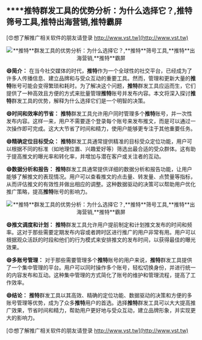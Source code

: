 ## ****推特**群发工具的优势分析：为什么选择它？,**推特**筛号工具,**推特**出海营销,**推特**霸屏**

[😍想了解推广相关软件的朋友请登录 http://www.vst.tw](http://www.vst.tw)

 <center><img src="https://vst.tw/MP4/tuiguang/png/0.png" alt="**推特**群发工具的优势分析：为什么选择它？,**推特**筛号工具,**推特**出海营销,**推特**霸屏"></center>

**😄简介：**
在当今社交媒体的时代，**推特**作为一个全球性的社交平台，已经成为了许多人传播信息、建立品牌和与受众互动的重要工具。然而，管理和更新大量的**推特**账号可能会变得繁琐和耗时。为了解决这个问题，**推特**群发工具应运而生，它们提供了一种高效且方便的方式来批量管理**推特**账号并发布内容。本文将深入探讨**推特**群发工具的优势，解释为什么选择它们是一个明智的决策。

**😄时间和效率的节省：**
**推特**群发工具允许用户同时管理多个**推特**账号，并一次性发布内容。这样一来，用户不需要逐个登录每个账号来发布推文，而是可以通过一次操作即可完成。这大大节省了时间和精力，使用户能够更专注于其他重要任务。

**😄精确定位目标受众：**
**推特**群发工具通常提供精准的目标受众定位功能，用户可以根据不同的标准（如地理位置、兴趣爱好等）筛选出最合适的受众群体。这有助于提高推文的曝光率和转化率，并增加与潜在客户或关注者的互动。

**😄数据分析和报告：**
**推特**群发工具通常提供详细的数据分析和报告功能，让用户能够了解推文的表现情况。用户可以查看推文的点击量、转发量、点赞量等指标，从而评估推文的有效性并做出相应的调整。这种数据驱动的决策可以帮助用户优化推广策略，提高**推特**账号的影响力。

 <center><img src="https://vst.tw/MP4/tuiguang/png/1.png" alt="**推特**群发工具的优势分析：为什么选择它？,**推特**筛号工具,**推特**出海营销,**推特**霸屏"></center>

**😄推文调度和计划：**
**推特**群发工具允许用户提前制定和计划推文发布的时间和频率。这对于那些需要定期发布内容或者跨时区进行推广的用户非常有用。用户可以根据观众活跃的时段和他们的行为模式来安排推文的发布时间，以获得最佳的曝光效果。

**😄多账号管理：**
对于那些需要管理多个**推特**账号的用户来说，**推特**群发工具提供了一个集中管理的平台。用户可以同时操作多个账号，轻松切换身份，并进行统一的内容发布和互动。这种集中管理的方式简化了账号的维护和管理流程，提高了工作效率。

**😄结论：**
**推特**群发工具以其高效、精确的定位功能、数据驱动的决策和方便的多账号管理等优势，成为了众多**推特**用户的首选。选择**推特**群发工具可以大大提高推广效果，节省时间和精力，帮助用户更好地与受众互动，建立品牌形象，并实现更大的影响力。

[😍想了解推广相关软件的朋友请登录 http://www.vst.tw](http://www.vst.tw)



